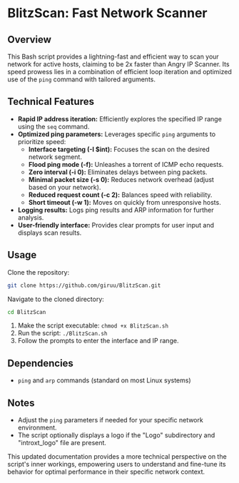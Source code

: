 # BlitzScan: Fast Network Scanner

## Overview

This Bash script provides a lightning-fast and efficient way to scan your network for active hosts, claiming to be 2x faster than Angry IP Scanner. Its speed prowess lies in a combination of efficient loop iteration and optimized use of the `ping` command with tailored arguments.

## Technical Features

* **Rapid IP address iteration:** Efficiently explores the specified IP range using the `seq` command.
* **Optimized ping parameters:** Leverages specific `ping` arguments to prioritize speed:
    * **Interface targeting (-I $int):** Focuses the scan on the desired network segment.
    * **Flood ping mode (-f):** Unleashes a torrent of ICMP echo requests.
    * **Zero interval (-i 0):** Eliminates delays between ping packets.
    * **Minimal packet size (-s 0):** Reduces network overhead (adjust based on your network).
    * **Reduced request count (-c 2):** Balances speed with reliability.
    * **Short timeout (-w 1):** Moves on quickly from unresponsive hosts.
* **Logging results:** Logs ping results and ARP information for further analysis.
* **User-friendly interface:** Provides clear prompts for user input and displays scan results.

## Usage
Clone the repository:

```bash
git clone https://github.com/giruu/BlitzScan.git
```
Navigate to the cloned directory:

```bash
cd BlitzScan
```
1. Make the script executable: `chmod +x BlitzScan.sh`
2. Run the script: `./BlitzScan.sh`
3. Follow the prompts to enter the interface and IP range.

## Dependencies

- `ping` and `arp` commands (standard on most Linux systems)

## Notes

- Adjust the `ping` parameters if needed for your specific network environment.
- The script optionally displays a logo if the "Logo" subdirectory and "introxt_logo" file are present.

This updated documentation provides a more technical perspective on the script's inner workings, empowering users to understand and fine-tune its behavior for optimal performance in their specific network context.

